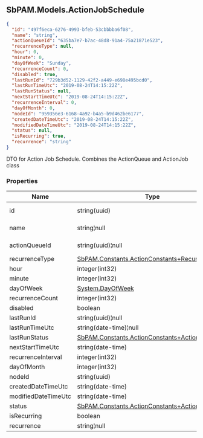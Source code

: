 
<h2 id="tocS_SbPAM.Models.ActionJobSchedule">SbPAM.Models.ActionJobSchedule</h2>

<a id="schemasbpam.models.actionjobschedule"></a>
<a id="schema_SbPAM.Models.ActionJobSchedule"></a>
<a id="tocSsbpam.models.actionjobschedule"></a>
<a id="tocssbpam.models.actionjobschedule"></a>

```json
{
  "id": "497f6eca-6276-4993-bfeb-53cbbbba6f08",
  "name": "string",
  "actionQueueId": "635ba7e7-b7ac-48d8-91a4-75a21871e523",
  "recurrenceType": null,
  "hour": 0,
  "minute": 0,
  "dayOfWeek": "Sunday",
  "recurrenceCount": 0,
  "disabled": true,
  "lastRunId": "729b3d52-1129-42f2-a449-e698e495bcd0",
  "lastRunTimeUtc": "2019-08-24T14:15:22Z",
  "lastRunStatus": null,
  "nextStartTimeUtc": "2019-08-24T14:15:22Z",
  "recurrenceInterval": 0,
  "dayOfMonth": 0,
  "nodeId": "959356e3-6168-4a92-b4a5-b9d462be6177",
  "createdDateTimeUtc": "2019-08-24T14:15:22Z",
  "modifiedDateTimeUtc": "2019-08-24T14:15:22Z",
  "status": null,
  "isRecurring": true,
  "recurrence": "string"
}

```

DTO for Action Job Schedule.
Combines the ActionQueue and ActionJob class

### Properties

|Name|Type|Required|Restrictions|Description|
|---|---|---|---|---|
|id|string(uuid)|false|none|SbPAM.Models.ActionJobActionJob<br>             Id|
|name|string¦null|false|none|Name of the ActionGroup that is associated with the ActionJob|
|actionQueueId|string(uuid)¦null|false|none|Id of ActionQueue associated with it.|
|recurrenceType|[SbPAM.Constants.ActionConstants+RecurrenceType](../Models/sbpam.constants.actionconstants+recurrencetype.md)|false|none|none|
|hour|integer(int32)|false|none|none|
|minute|integer(int32)|false|none|none|
|dayOfWeek|[System.DayOfWeek](../Models/system.dayofweek.md)|false|none|none|
|recurrenceCount|integer(int32)|false|none|none|
|disabled|boolean|false|none|none|
|lastRunId|string(uuid)¦null|false|none|none|
|lastRunTimeUtc|string(date-time)¦null|false|none|none|
|lastRunStatus|[SbPAM.Constants.ActionConstants+ActionStatus](../Models/sbpam.constants.actionconstants+actionstatus.md)|false|none|none|
|nextStartTimeUtc|string(date-time)|false|none|none|
|recurrenceInterval|integer(int32)|false|none|none|
|dayOfMonth|integer(int32)|false|none|none|
|nodeId|string(uuid)|false|none|none|
|createdDateTimeUtc|string(date-time)|false|none|none|
|modifiedDateTimeUtc|string(date-time)|false|none|none|
|status|[SbPAM.Constants.ActionConstants+ActionStatus](../Models/sbpam.constants.actionconstants+actionstatus.md)|false|none|none|
|isRecurring|boolean|false|none|none|
|recurrence|string¦null|false|none|none|


